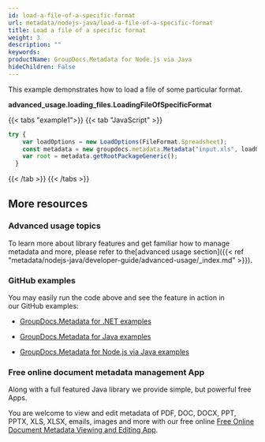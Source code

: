 ```yaml
---
id: load-a-file-of-a-specific-format
url: metadata/nodejs-java/load-a-file-of-a-specific-format
title: Load a file of a specific format
weight: 3
description: ""
keywords: 
productName: GroupDocs.Metadata for Node.js via Java
hideChildren: False
---
```

This example demonstrates how to load a file of some particular format.

**advanced\_usage.loading\_files.LoadingFileOfSpecificFormat**

{{< tabs "example1">}}
{{< tab "JavaScript" >}}
```js
try {
	var loadOptions = new LoadOptions(FileFormat.Spreadsheet);
    const metadata = new groupdocs.metadata.Metadata("input.xls", loadOptions);
	var root = metadata.getRootPackageGeneric();
  }
```
{{< /tab >}}
{{< /tabs >}}

## More resources

### Advanced usage topics

To learn more about library features and get familiar how to manage metadata and more, please refer to the[advanced usage section]({{< ref "metadata/nodejs-java/developer-guide/advanced-usage/_index.md" >}}).

### GitHub examples

You may easily run the code above and see the feature in action in our GitHub examples:

*   [GroupDocs.Metadata for .NET examples](https://github.com/groupdocs-metadata/GroupDocs.Metadata-for-.NET)
    
*   [GroupDocs.Metadata for Java examples](https://github.com/groupdocs-metadata/GroupDocs.Metadata-for-Java)

*   [GroupDocs.Metadata for Node.js via Java examples](https://github.com/groupdocs-metadata/GroupDocs.Metadata-for-Node.js-via-Java)
    

### Free online document metadata management App

Along with a full featured Java library we provide simple, but powerful free Apps.

You are welcome to view and edit metadata of PDF, DOC, DOCX, PPT, PPTX, XLS, XLSX, emails, images and more with our free online [Free Online Document Metadata Viewing and Editing App](https://products.groupdocs.app/metadata).
